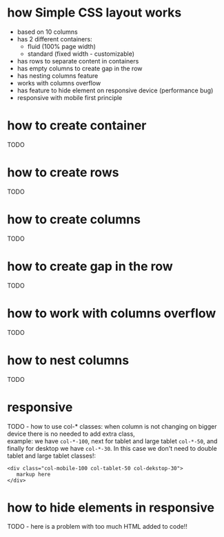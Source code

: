 # how Simple CSS layout works
 - based on 10 columns 
 - has 2 different containers:
    - fluid (100% page width)
    - standard (fixed width - customizable)
 - has rows to separate content in containers
 - has empty columns to create gap in the row
 - has nesting columns feature
 - works with columns overflow
 - has feature to hide element on responsive device (performance bug)
 - responsive with mobile first principle

# how to create container
TODO

# how to create rows
TODO

# how to create columns
TODO

# how to create gap in the row
TODO

# how to work with columns overflow
TODO

# how to nest columns
TODO

# responsive
TODO - how to use col-* classes: when column is not changing on bigger device there is no needed to add extra class, <br> example: we have ```col-*-100```, next for tablet and large tablet ```col-*-50```, and finally for desktop we have ```col-*-30```. In this case we don't need to double tablet and large tablet classes!:<br>
```
<div class="col-mobile-100 col-tablet-50 col-dekstop-30">
   markup here
</div>
```

# how to hide elements in responsive
TODO - here is a problem with too much HTML added to code!!